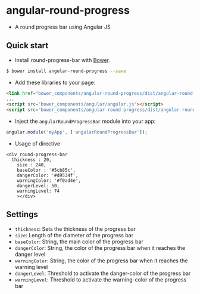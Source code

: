 angular-round-progress
======================
- A round progress bar using Angular JS

## Quick start

+ Install round-progress-bar with [Bower](https://github.com/bower/bower).

>
```bash
$ bower install angular-round-progress --save
```

+ Add these libraries to your page:

>
``` html
<link href="bower_components/angular-round-progress/dist/angular-round-progress.min.css" rel="stylesheet"></link>
...
<script src="bower_components/angular/angular.js"></script>
<script src="bower_components/angular-round-progress/dist/angular-round-progress.min.js"></script>
```

+ Inject the `angularRoundProgressBar` module into your app:

>
``` js
angular.module('myApp', ['angularRoundProgressBar']);
```
+ Usage of directive
```
<div round-progress-bar 
  thickness : 20,
	size : 240,
	baseColor : '#5cb85c',
	dangerColor: '#d9534f',
	warningColor: '#f0ad4e',
	dangerLevel: 50,
	warningLevel: 74
	></div>
```

## Settings
* `thickness`: Sets the thickness of the progress bar
* `size`: Length of the diameter of the progress bar
* `baseColor`: String, the main color of the progress bar
* `dangerColor`: String, the color of the progress bar when it reaches the danger level
* `warningColor`: String, the color of the progress bar when it reaches the warning level
* `dangerLevel`: Threshold to activate the danger-color of the progress bar
* `warningLevel`: Threshold to activate the warning-color of the progress bar
